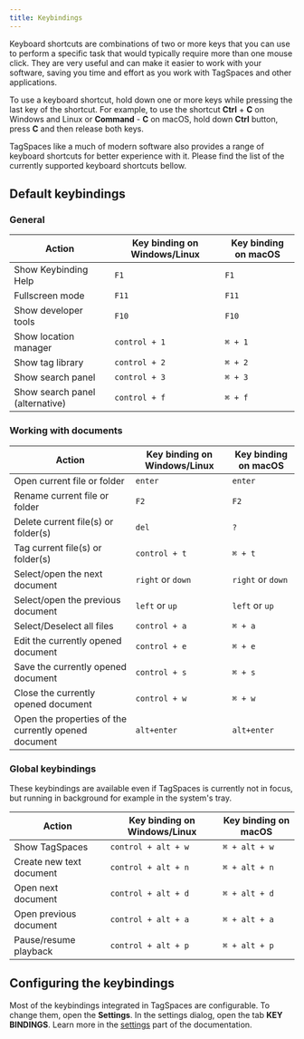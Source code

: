 ```yaml
---
title: Keybindings
---
```


Keyboard shortcuts are combinations of two or more keys that you can use to perform a specific task that would typically require more than one mouse click. They are very useful and can make it easier to work with your software, saving you time and effort as you work with TagSpaces and other applications.

To use a keyboard shortcut, hold down one or more keys while pressing the last key of the shortcut. For example, to use the shortcut **Ctrl** + **C** on Windows and Linux or **Command** - **C** on macOS, hold down **Ctrl** button, press **C** and then release both keys.

TagSpaces like a much of modern software also provides a range of keyboard shortcuts for better experience with it. Please find the list of the currently supported keyboard shortcuts bellow.

## Default keybindings

### General

| Action                          | Key binding on Windows/Linux | Key binding on macOS |
| ------------------------------- | ---------------------------- | -------------------- |
| Show Keybinding Help            | `F1`                         | `F1`                 |
| Fullscreen mode                 | `F11`                        | `F11`                |
| Show developer tools            | `F10`                        | `F10`                |
| Show location manager           | `control + 1`                | `⌘ + 1`              |
| Show tag library                | `control + 2`                | `⌘ + 2`              |
| Show search panel               | `control + 3`                | `⌘ + 3`              |
| Show search panel (alternative) | `control + f`                | `⌘ + f`              |

### Working with documents

| Action                                               | Key binding on Windows/Linux | Key binding on macOS |
| ---------------------------------------------------- | ---------------------------- | -------------------- |
| Open current file or folder                          | `enter`                      | `enter`              |
| Rename current file or folder                        | `F2`                         | `F2`                 |
| Delete current file(s) or folder(s)                  | `del`                        | `?`                  |
| Tag current file(s) or folder(s)                     | `control + t`                | `⌘ + t`              |
| Select/open the next document                        | `right` or `down`            | `right` or `down`    |
| Select/open the previous document                    | `left` or `up`               | `left` or `up`       |
| Select/Deselect all files                            | `control + a`                | `⌘ + a`              |
| Edit the currently opened document                   | `control + e`                | `⌘ + e`              |
| Save the currently opened document                   | `control + s`                | `⌘ + s`              |
| Close the currently opened document                  | `control + w`                | `⌘ + w`              |
| Open the properties of the currently opened document | `alt+enter`                  | `alt+enter`          |

<!--| Reload the currently opened document | `control + r` | `⌘ + r` |-->

### Global keybindings

These keybindings are available even if TagSpaces is currently not in focus, but running in background for example in the system's tray.

| Action                   | Key binding on Windows/Linux | Key binding on macOS |
| ------------------------ | ---------------------------- | -------------------- |
| Show TagSpaces           | `control + alt + w`          | `⌘ + alt + w`        |
| Create new text document | `control + alt + n`          | `⌘ + alt + n`        |
| Open next document       | `control + alt + d`          | `⌘ + alt + d`        |
| Open previous document   | `control + alt + a`          | `⌘ + alt + a`        |
| Pause/resume playback    | `control + alt + p`          | `⌘ + alt + p`        |

## Configuring the keybindings

Most of the keybindings integrated in TagSpaces are configurable. To change them, open the **Settings**. In the settings dialog, open the tab **KEY BINDINGS**. Learn more in the [settings](/ui/settings.md#key-bindings) part of the documentation.
